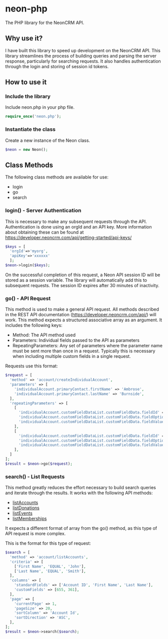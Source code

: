 neon-php
========
The PHP library for the NeonCRM API.
## Why use it?
I have built this library to speed up development on the NeonCRM API. This library streamlines the process of building queries and parsing the server response, particularly for searching requests. It also handles authentication through the login and storing of session id tokens.
## How to use it
### Include the library
Include neon.php in your php file.
```PHP
require_once('neon.php');
```
### Instantiate the class
Create a new instance of the Neon class.
```PHP
$neon = new Neon();
```
## Class Methods
The following class methods are available for use:
* login
* go
* search

### login() - Server Authentication
This is necessary to make any subsequent requests through the API. Authentication is done using an orgId and an API key. More information about obtaining these can be found at https://developer.neoncrm.com/api/getting-started/api-keys/
```PHP
$keys = [
  'orgId'=>'myorg', 
  'apiKey'=>'xxxxxx'
  ]; 
$neon->login($keys);
```
On the successful completion of this request, a Neon API session ID will be stored as a session variable. The library will automatically add this to subsequent requests. The session ID expires after 30 minutes of inactivity.
### go() - API Request
This method is used to make a general API request. All methods described in the REST API documentation (https://developer.neoncrm.com/api/) will work. This method expects a structured associative array as an argument. It includes the following keys:
* Method: The API method used
* Parameters: Individual fields passed to the API as parameters
* RepeatingParameters: Any set of parameters where the parameter name must be sent more than once in a request. Typically this is necessary when including multiple custom fields in a single request.

Requests use this format:
```PHP
$request = [ 
  'method' => 'account/createIndividualAccount', 
  'parameters' => [
    'individualAccount.primaryContact.firstName' => 'Ambrose',
    'individualAccount.primaryContact.lastName' => 'Burnside',
  ],
  'repeatingParameters' => [
    [
      'individualAccount.customFieldDataList.customFieldData.fieldId' => 45,
      'individualAccount.customFieldDataList.customFieldData.fieldOptionId' => 47,
      'individualAccount.customFieldDataList.customFieldData.fieldValue' => '',
    ],
    [
      'individualAccount.customFieldDataList.customFieldData.fieldId' => 22,
      'individualAccount.customFieldDataList.customFieldData.fieldOptionId' => '',
      'individualAccount.customFieldDataList.customFieldData.fieldValue' => 'EXAMPLETEXT',
    ],
  ]
];
$result = $neon->go($request);
```

### search() - List Requests

This method greatly reduces the effort necessary to build search queries and iterate through the results. It works with the following API methods:
* [listAccounts](https://developer.neoncrm.com/api/accounts/searching-for-accounts/list-accounts/)
* [listDonations](https://developer.neoncrm.com/api/donations/list-donations/)
* [listEvents](https://developer.neoncrm.com/api/events/list-events/)
* [listMemberships](https://developer.neoncrm.com/api/memberships/list-members/)

It expects a different format of array from the go() method, as this type of API request is more complex.

This is the format for this type of request:
```PHP
$search = [
  'method' => 'account/listAccounts', 
  'criteria' => [
    ['First Name', 'EQUAL', 'John'],
    ['Last Name', 'EQUAL', 'Smith'],
  ],
  'columns' => [
    'standardFields' => ['Account ID', 'First Name', 'Last Name'],
    'customFields' => [655, 361],
  ],
  'page' => [
    'currentPage' => 1,
    'pageSize' => 20,
    'sortColumn' => 'Account Id',
    'sortDirection' => 'ASC',
  ],
];
$result = $neon->search($search);
```
